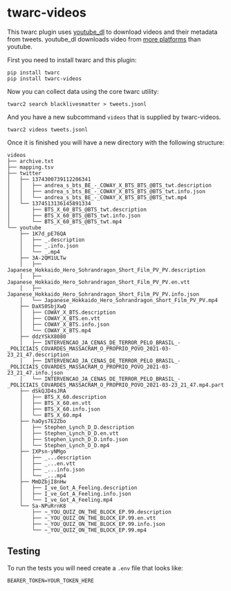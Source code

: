# twarc-videos

This twarc plugin uses [youtube_dl] to download videos and their metadata from
tweets. youtube_dl downloads video from [more platforms] than youtube.

First you need to install twarc and this plugin:

    pip install twarc
    pip install twarc-videos

Now you can collect data using the core twarc utility:

    twarc2 search blacklivesmatter > tweets.jsonl

And you have a new subcommand `videos` that is supplied by twarc-videos.

    twarc2 videos tweets.jsonl

Once it is finished you will have a new directory with the following structure:

```
videos
├── archive.txt
├── mapping.tsv
├── twitter
│   ├── 1374300739112206341
│   │   ├── andrea_s_bts_BE_-_COWAY_X_BTS_BTS_@BTS_twt.description
│   │   ├── andrea_s_bts_BE_-_COWAY_X_BTS_BTS_@BTS_twt.info.json
│   │   └── andrea_s_bts_BE_-_COWAY_X_BTS_BTS_@BTS_twt.mp4
│   └── 1374513136145891334
│       ├── BTS_X_60_BTS_@BTS_twt.description
│       ├── BTS_X_60_BTS_@BTS_twt.info.json
│       └── BTS_X_60_BTS_@BTS_twt.mp4
└── youtube
    ├── 1K7d_pE76QA
    │   ├── _.description
    │   ├── _.info.json
    │   └── _.mp4
    ├── 3A-2QM1ULTw
    │   ├── Japanese_Hokkaido_Hero_Sohrandragon_Short_Film_PV_PV.description
    │   ├── Japanese_Hokkaido_Hero_Sohrandragon_Short_Film_PV_PV.en.vtt
    │   ├── Japanese_Hokkaido_Hero_Sohrandragon_Short_Film_PV_PV.info.json
    │   └── Japanese_Hokkaido_Hero_Sohrandragon_Short_Film_PV_PV.mp4
    ├── DaXS0SbjXwQ
    │   ├── COWAY_X_BTS.description
    │   ├── COWAY_X_BTS.en.vtt
    │   ├── COWAY_X_BTS.info.json
    │   └── COWAY_X_BTS.mp4
    ├── ddzYSkX8080
    │   ├── INTERVENCAO_JA_CENAS_DE_TERROR_PELO_BRASIL_-_POLICIAIS_COVARDES_MASSACRAM_O_PROPRIO_POVO_2021-03-23_21_47.description
    │   ├── INTERVENCAO_JA_CENAS_DE_TERROR_PELO_BRASIL_-_POLICIAIS_COVARDES_MASSACRAM_O_PROPRIO_POVO_2021-03-23_21_47.info.json
    │   └── INTERVENCAO_JA_CENAS_DE_TERROR_PELO_BRASIL_-_POLICIAIS_COVARDES_MASSACRAM_O_PROPRIO_POVO_2021-03-23_21_47.mp4.part
    ├── dSkQJD4sJRA
    │   ├── BTS_X_60.description
    │   ├── BTS_X_60.en.vtt
    │   ├── BTS_X_60.info.json
    │   └── BTS_X_60.mp4
    ├── haOys7E2Zbo
    │   ├── Stephen_Lynch_D_D.description
    │   ├── Stephen_Lynch_D_D.en.vtt
    │   ├── Stephen_Lynch_D_D.info.json
    │   └── Stephen_Lynch_D_D.mp4
    ├── IXPsn-yNMgo
    │   ├── _...description
    │   ├── _...en.vtt
    │   ├── _...info.json
    │   └── _...mp4
    ├── MmDZbjI8nHw
    │   ├── I_ve_Got_A_Feeling.description
    │   ├── I_ve_Got_A_Feeling.info.json
    │   └── I_ve_Got_A_Feeling.mp4
    └── Sa-NPuRrnK8
        ├── ~_YOU_QUIZ_ON_THE_BLOCK_EP.99.description
        ├── ~_YOU_QUIZ_ON_THE_BLOCK_EP.99.en.vtt
        ├── ~_YOU_QUIZ_ON_THE_BLOCK_EP.99.info.json
        └── ~_YOU_QUIZ_ON_THE_BLOCK_EP.99.mp4
```

## Testing

To run the tests you will need create a `.env` file that looks like:

    BEARER_TOKEN=YOUR_TOKEN_HERE

[twarc]: https://github.com/docnow/twarc 
[youtube_dl]: https://youtube-dl.org/ 
[more platforms]: http://ytdl-org.github.io/youtube-dl/supportedsites.html

